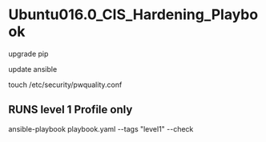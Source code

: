 # Ubuntu016.0_CIS_Hardening_Playbook

upgrade pip 

update ansible 

touch /etc/security/pwquality.conf

## RUNS level 1 Profile only 
ansible-playbook playbook.yaml --tags "level1"  --check
